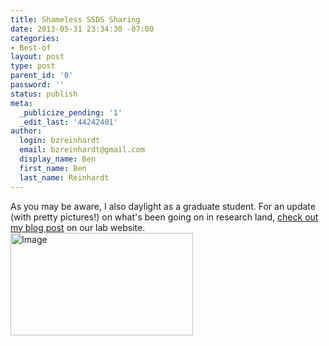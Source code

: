 ```yaml
---
title: Shameless SSDS Sharing
date: 2013-05-31 23:34:30 -07:00
categories:
- Best-of
layout: post
type: post
parent_id: '0'
password: ''
status: publish
meta:
  _publicize_pending: '1'
  _edit_last: '44242401'
author:
  login: bzreinhardt
  email: bzreinhardt@gmail.com
  display_name: Ben
  first_name: Ben
  last_name: Reinhardt
---
```


<p style="text-align:left;">As you may be aware, I also daylight as a graduate student. For an update (with pretty pictures!) on what's been going on in research land, <a href="http://www.spacecraftresearch.com/blog/?p=188">check out my blog post</a> on our lab website. <a href="http://benjaminreinhardt.files.wordpress.com/2013/05/2013-05-31-18-25-05.jpg"><img class=" wp-image aligncenter" id="i-194" alt="Image" src="{{ site.baseurl }}/assets/2013-05-31-18-25-05.jpg?w=487" width="292" height="164" /></a></p>
